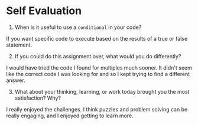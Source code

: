 # Self Evaluation

1. When is it useful to use a `conditional` in your code?

If you want specific code to execute based on the results of a true or false statement. 

2. If you could do this assignment over, what would you do differently?

I would have tried the code I found for multiples much sooner. It didn't seem like the correct code I was looking for and so I kept trying to find a different answer. 

3. What about your thinking, learning, or work today brought you the most satisfaction? Why?

I really enjoyed the challenges. I think puzzles and problem solving can be really engaging, and I enjoyed getting to learn more. 